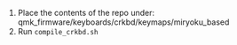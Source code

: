 1. Place the contents of the repo under: qmk_firmware/keyboards/crkbd/keymaps/miryoku_based
2. Run `compile_crkbd.sh`
